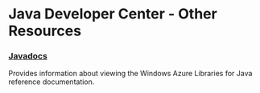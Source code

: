 # Java Developer Center - Other Resources

### [Javadocs](http://dl.windowsazure.com/javadoc)

Provides information about viewing the Windows Azure Libraries for Java reference documentation.
